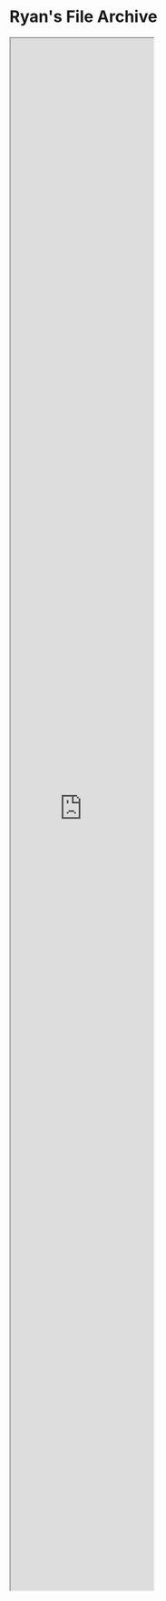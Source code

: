 # Ryan's File Archive

<iframe src="https://board-3.blueweb.co.kr/board.cgi?id=donghankwon&bname=DoubleBuilderMaking" width="50%" height="70%"></iframe>
